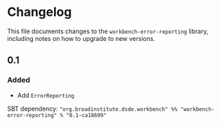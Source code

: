 # Changelog

This file documents changes to the `workbench-error-reporting` library, including notes on how to upgrade to new versions.

## 0.1

### Added
- Add `ErrorReporting`

SBT dependency: `"org.broadinstitute.dsde.workbench" %% "workbench-error-reporting" % "0.1-ca18699"`
